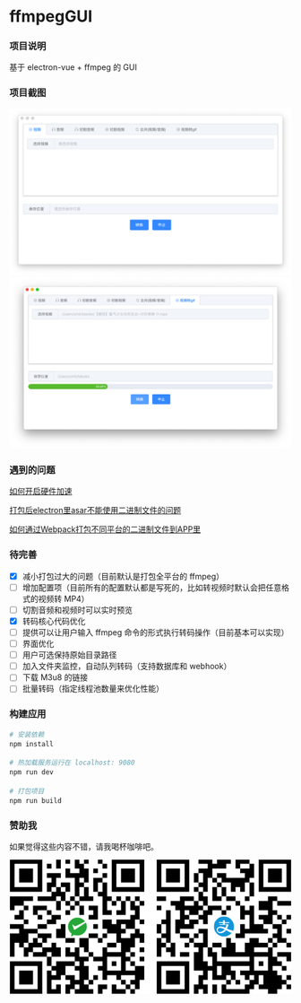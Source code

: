 # ffmpegGUI

### 项目说明

基于 electron-vue + ffmpeg 的 GUI

### 项目截图

![screenshot1](./screenshot/screenshot-01.png)
![screenshot2](./screenshot/screenshot-02.png)

### 遇到的问题

[如何开启硬件加速](https://zhen-ke.github.io/2019/06/17/development-ffmpeggui/#如何开启硬件加速)

[打包后electron里asar不能使用二进制文件的问题](https://zhen-ke.github.io/2019/06/17/development-ffmpeggui/#打包后-electron-asar-不能使用二进制文件的问题)

[如何通过Webpack打包不同平台的二进制文件到APP里](https://zhen-ke.github.io/2019/06/17/development-ffmpeggui/#如何通过-Webpack-打包不同平台的二进制文件到-APP-里)

### 待完善

- [x] 减小打包过大的问题（目前默认是打包全平台的 ffmpeg）
- [ ] 增加配置项（目前所有的配置默认都是写死的，比如转视频时默认会把任意格式的视频转 MP4）
- [ ] 切割音频和视频时可以实时预览
- [x] 转码核心代码优化
- [ ] 提供可以让用户输入 ffmpeg 命令的形式执行转码操作（目前基本可以实现）
- [ ] 界面优化
- [ ] 用户可选保持原始目录路径
- [ ] 加入文件夹监控，自动队列转码（支持数据库和 webhook）
- [ ] 下载 M3u8 的链接
- [ ] 批量转码（指定线程池数量来优化性能）

### 构建应用

```bash
# 安装依赖
npm install

# 热加载服务运行在 localhost: 9080
npm run dev

# 打包项目
npm run build
```

### 赞助我

如果觉得这些内容不错，请我喝杯咖啡吧。

![pay](./screenshot/pay.png)
